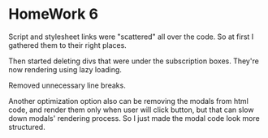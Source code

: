 # HomeWork 6
Script and stylesheet links were "scattered" all over the code. So at first I gathered them to their right places. 

Then started deleting divs that were under the subscription boxes. They're now rendering using lazy loading. 

Removed unnecessary line breaks. 

Another optimization option also can be removing the modals from html code, and render them only when user will click button, but that can slow down modals'
rendering process. So I just made the modal code look more structured. 

